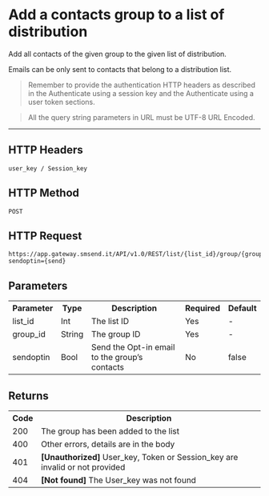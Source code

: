 <h1>Add a contacts group to a list of distribution</h1>
<p>Add all contacts of the given group to the given list of distribution.</p>
<p>Emails can be only sent to contacts that belong to a distribution list.</p>
<blockquote>Remember to provide the authentication HTTP headers as described in the Authenticate using a session key and the Authenticate using a user token sections.</blockquote>
<blockquote>All the query string parameters in URL must be UTF-8 URL Encoded.</blockquote>
<hr>
<h2>HTTP Headers</h2>
<pre><code>user_key / Session_key</code></pre>
<h2>HTTP Method</h2>
<pre><code>POST</code></pre>
<h2>HTTP Request</h2>
<pre><code>https://app.gateway.smsend.it/API/v1.0/REST/list/{list_id}/group/{group_id}?sendoptin={send}</code></pre>
<h2>Parameters</h2>
<table>
							<tbody><tr>
								<th>Parameter</th>
								<th>Type</th>
								<th>Description</th>
								<th>Required</th>
								<th>Default</th>
							</tr>
							<tr>
								  <td>list_id</td>
								  <td>Int</td>
								  <td>The list ID</td>
								  <td>Yes</td>
								  <td>-</td>
								</tr>
								<tr>
								  <td>group_id</td>
								  <td>String</td>
								  <td>The group ID</td>
								  <td>Yes</td>
								  <td>-</td>
								</tr>
								<tr>
								  <td>sendoptin</td>
								  <td>Bool</td>
								  <td>Send the Opt-in email to the group’s contacts</td>
								  <td>No</td>
								  <td>false</td>
								</tr>
						</tbody></table>
<h2>Returns</h2>
<table>
							<tbody><tr>
								<th>Code</th>
								<th>Description</th>
							</tr>
							<tr>
							  <td>200</td>
							  <td>The group has been added to the list</td>
							</tr>
							<tr>
							  <td>400</td>
							  <td>Other errors, details are in the body</td>
							</tr>
							<tr>
							  <td>401</td>
							  <td><strong>[Unauthorized]</strong> User_key, Token or Session_key are invalid or not provided</td>
							</tr>
							<tr>
							  <td>404</td>
							  <td><strong>[Not found]</strong> The User_key was not found</td>
							</tr>
						</tbody></table>